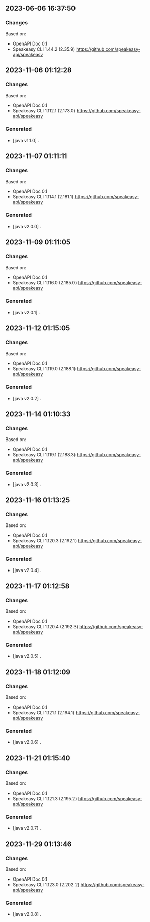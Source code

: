 

## 2023-06-06 16:37:50
### Changes
Based on:
- OpenAPI Doc 0.1 
- Speakeasy CLI 1.44.2 (2.35.9) https://github.com/speakeasy-api/speakeasy

## 2023-11-06 01:12:28
### Changes
Based on:
- OpenAPI Doc 0.1 
- Speakeasy CLI 1.112.1 (2.173.0) https://github.com/speakeasy-api/speakeasy
### Generated
- [java v1.1.0] .

## 2023-11-07 01:11:11
### Changes
Based on:
- OpenAPI Doc 0.1 
- Speakeasy CLI 1.114.1 (2.181.1) https://github.com/speakeasy-api/speakeasy
### Generated
- [java v2.0.0] .

## 2023-11-09 01:11:05
### Changes
Based on:
- OpenAPI Doc 0.1 
- Speakeasy CLI 1.116.0 (2.185.0) https://github.com/speakeasy-api/speakeasy
### Generated
- [java v2.0.1] .

## 2023-11-12 01:15:05
### Changes
Based on:
- OpenAPI Doc 0.1 
- Speakeasy CLI 1.119.0 (2.188.1) https://github.com/speakeasy-api/speakeasy
### Generated
- [java v2.0.2] .

## 2023-11-14 01:10:33
### Changes
Based on:
- OpenAPI Doc 0.1 
- Speakeasy CLI 1.119.1 (2.188.3) https://github.com/speakeasy-api/speakeasy
### Generated
- [java v2.0.3] .

## 2023-11-16 01:13:25
### Changes
Based on:
- OpenAPI Doc 0.1 
- Speakeasy CLI 1.120.3 (2.192.1) https://github.com/speakeasy-api/speakeasy
### Generated
- [java v2.0.4] .

## 2023-11-17 01:12:58
### Changes
Based on:
- OpenAPI Doc 0.1 
- Speakeasy CLI 1.120.4 (2.192.3) https://github.com/speakeasy-api/speakeasy
### Generated
- [java v2.0.5] .

## 2023-11-18 01:12:09
### Changes
Based on:
- OpenAPI Doc 0.1 
- Speakeasy CLI 1.121.1 (2.194.1) https://github.com/speakeasy-api/speakeasy
### Generated
- [java v2.0.6] .

## 2023-11-21 01:15:40
### Changes
Based on:
- OpenAPI Doc 0.1 
- Speakeasy CLI 1.121.3 (2.195.2) https://github.com/speakeasy-api/speakeasy
### Generated
- [java v2.0.7] .

## 2023-11-29 01:13:46
### Changes
Based on:
- OpenAPI Doc 0.1 
- Speakeasy CLI 1.123.0 (2.202.2) https://github.com/speakeasy-api/speakeasy
### Generated
- [java v2.0.8] .